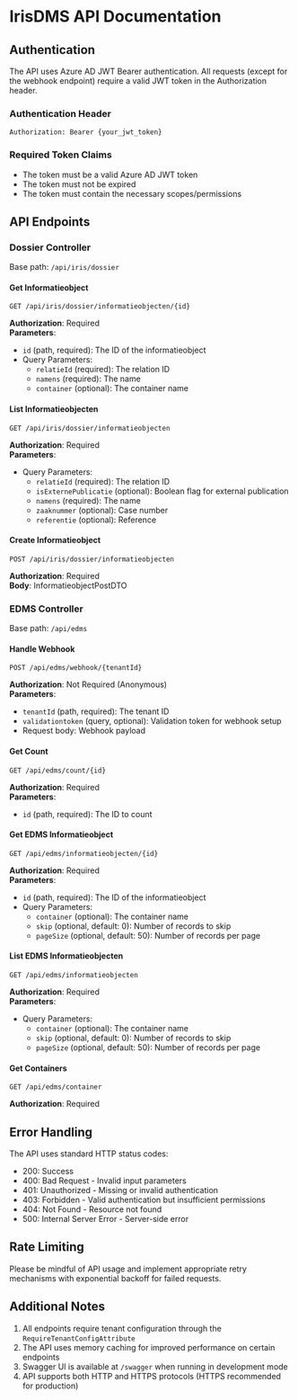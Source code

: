 # IrisDMS API Documentation

## Authentication

The API uses Azure AD JWT Bearer authentication. All requests (except for the webhook endpoint) require a valid JWT token in the Authorization header.

### Authentication Header
```
Authorization: Bearer {your_jwt_token}
```

### Required Token Claims
- The token must be a valid Azure AD JWT token
- The token must not be expired
- The token must contain the necessary scopes/permissions

## API Endpoints

### Dossier Controller
Base path: `/api/iris/dossier`

#### Get Informatieobject
```http
GET /api/iris/dossier/informatieobjecten/{id}
```
**Authorization**: Required  
**Parameters**:
- `id` (path, required): The ID of the informatieobject
- Query Parameters:
  - `relatieId` (required): The relation ID
  - `namens` (required): The name
  - `container` (optional): The container name

#### List Informatieobjecten
```http
GET /api/iris/dossier/informatieobjecten
```
**Authorization**: Required  
**Parameters**:
- Query Parameters:
  - `relatieId` (required): The relation ID
  - `isExternePublicatie` (optional): Boolean flag for external publication
  - `namens` (required): The name
  - `zaaknummer` (optional): Case number
  - `referentie` (optional): Reference

#### Create Informatieobject
```http
POST /api/iris/dossier/informatieobjecten
```
**Authorization**: Required  
**Body**: InformatieobjectPostDTO

### EDMS Controller
Base path: `/api/edms`

#### Handle Webhook
```http
POST /api/edms/webhook/{tenantId}
```
**Authorization**: Not Required (Anonymous)  
**Parameters**:
- `tenantId` (path, required): The tenant ID
- `validationtoken` (query, optional): Validation token for webhook setup
- Request body: Webhook payload

#### Get Count
```http
GET /api/edms/count/{id}
```
**Authorization**: Required  
**Parameters**:
- `id` (path, required): The ID to count

#### Get EDMS Informatieobject
```http
GET /api/edms/informatieobjecten/{id}
```
**Authorization**: Required  
**Parameters**:
- `id` (path, required): The ID of the informatieobject
- Query Parameters:
  - `container` (optional): The container name
  - `skip` (optional, default: 0): Number of records to skip
  - `pageSize` (optional, default: 50): Number of records per page

#### List EDMS Informatieobjecten
```http
GET /api/edms/informatieobjecten
```
**Authorization**: Required  
**Parameters**:
- Query Parameters:
  - `container` (optional): The container name
  - `skip` (optional, default: 0): Number of records to skip
  - `pageSize` (optional, default: 50): Number of records per page

#### Get Containers
```http
GET /api/edms/container
```
**Authorization**: Required  

## Error Handling

The API uses standard HTTP status codes:

- 200: Success
- 400: Bad Request - Invalid input parameters
- 401: Unauthorized - Missing or invalid authentication
- 403: Forbidden - Valid authentication but insufficient permissions
- 404: Not Found - Resource not found
- 500: Internal Server Error - Server-side error

## Rate Limiting

Please be mindful of API usage and implement appropriate retry mechanisms with exponential backoff for failed requests.

## Additional Notes

1. All endpoints require tenant configuration through the `RequireTenantConfigAttribute`
2. The API uses memory caching for improved performance on certain endpoints
3. Swagger UI is available at `/swagger` when running in development mode
4. API supports both HTTP and HTTPS protocols (HTTPS recommended for production)
